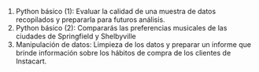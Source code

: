1. Python básico (1): Evaluar la calidad de una muestra de datos recopilados y prepararla para futuros análisis.
2. Python básico (2): Compararás las preferencias musicales de las ciudades de Springfield y Shelbyville
3. Manipulación de datos: Limpieza de los datos y preparar un informe que brinde información sobre los hábitos de compra de los clientes de Instacart.
